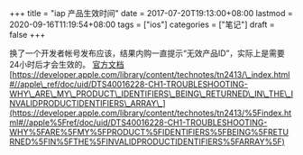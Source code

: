 +++
title = "iap 产品生效时间"
date = 2017-07-20T19:13:00+08:00
lastmod = 2020-09-16T11:19:54+08:00
tags = ["ios"]
categories = ["笔记"]
draft = false
+++

换了一个开发者帐号发布应该，结果内购一直提示“无效产品ID”，实际上是需要24小时后才会生效的。
[官方文档](https://developer.apple.com/in-app-purchase/)
[https://developer.apple.com/library/content/technotes/tn2413/\_index.html#//apple\_ref/doc/uid/DTS40016228-CH1-TROUBLESHOOTING-WHY\_ARE\_MY\_PRODUCT\_IDENTIFIERS\_BEING\_RETURNED\_IN\_THE\_INVALIDPRODUCTIDENTIFIERS\_ARRAY\_](https://developer.apple.com/library/content/technotes/tn2413/%5Findex.html#//apple%5Fref/doc/uid/DTS40016228-CH1-TROUBLESHOOTING-WHY%5FARE%5FMY%5FPRODUCT%5FIDENTIFIERS%5FBEING%5FRETURNED%5FIN%5FTHE%5FINVALIDPRODUCTIDENTIFIERS%5FARRAY%5F)
